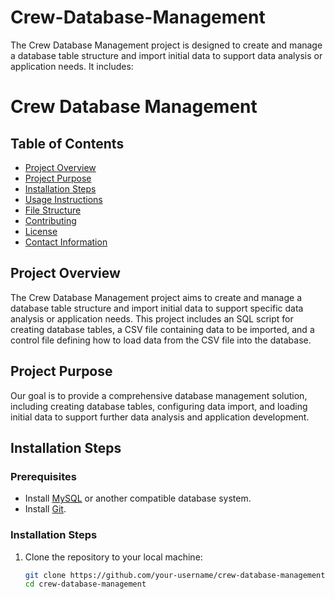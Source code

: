 # Crew-Database-Management
The Crew Database Management project is designed to create and manage a database table structure and import initial data to support data analysis or application needs. It includes:
# Crew Database Management

## Table of Contents
- [Project Overview](#project-overview)
- [Project Purpose](#project-purpose)
- [Installation Steps](#installation-steps)
- [Usage Instructions](#usage-instructions)
- [File Structure](#file-structure)
- [Contributing](#contributing)
- [License](#license)
- [Contact Information](#contact-information)

## Project Overview
The Crew Database Management project aims to create and manage a database table structure and import initial data to support specific data analysis or application needs. This project includes an SQL script for creating database tables, a CSV file containing data to be imported, and a control file defining how to load data from the CSV file into the database.

## Project Purpose
Our goal is to provide a comprehensive database management solution, including creating database tables, configuring data import, and loading initial data to support further data analysis and application development.

## Installation Steps

### Prerequisites
- Install [MySQL](https://www.mysql.com/) or another compatible database system.
- Install [Git](https://git-scm.com/).

### Installation Steps
1. Clone the repository to your local machine:
   ```bash
   git clone https://github.com/your-username/crew-database-management.git
   cd crew-database-management
